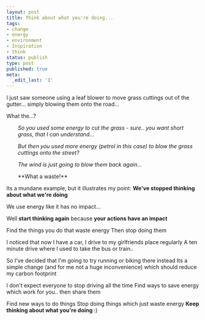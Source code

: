 ```yaml
---
layout: post
title: Think about what you're doing...
tags:
- change
- energy
- environment
- Inspiration
- think
status: publish
type: post
published: true
meta:
  _edit_last: '1'
---
```

I just saw someone using a leaf blower to move grass cuttings out of the gutter... simply blowing them onto the road...

What the...?
<p style="padding-left:30px;"><em>So you used some energy to cut the grass - sure.. you want short grass, that I can understand...</em></p>
<p style="padding-left:30px;"><em>But then you used more energy (petrol in this case) to blow the grass cuttings onto the street?</em></p>
<p style="padding-left:30px;"><em>The wind is just going to blow them back again...</em></p>
<p style="padding-left:30px;">**What a waste!**</p>

Its a mundane example, but it illustrates my point:
**We've stopped thinking about what we're doing**

We use energy like it has no impact...

Well **start thinking again** because **your actions have an impact**

Find the things you do that waste energy
Then stop doing them

I noticed that now I have a car, I drive to my girlfriends place regularly
A ten minute drive where I used to take the bus or train..

So I've decided that I'm going to try running or biking there instead
Its a simple change (and for me not a huge inconvenience) which should reduce my carbon footprint

I don't expect everyone to stop driving all the time
Find ways to save energy which work for you.. then share them

Find new ways to do things
Stop doing things which just waste energy
**Keep thinking about what you're doing** :)
